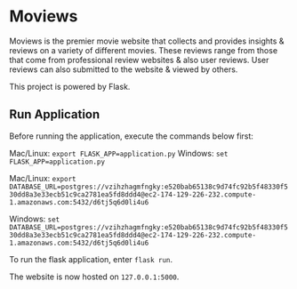 # Moviews

Moviews is the premier movie website that collects and provides insights & reviews on a variety of different movies. These reviews range from those that come from professional review websites & also user reviews. User reviews can also submitted to the website & viewed by others.

This project is powered by Flask.

## Run Application

Before running the application, execute the commands below first:

Mac/Linux: `export FLASK_APP=application.py`
Windows: `set FLASK_APP=application.py`

Mac/Linux: `export DATABASE_URL=postgres://vzihzhagmfngky:e520bab65138c9d74fc92b5f48330f530dd8a3e33ecb51c9ca2781ea5fd8ddd4@ec2-174-129-226-232.compute-1.amazonaws.com:5432/d6tj5q6d0li4u6`

Windows: `set DATABASE_URL=postgres://vzihzhagmfngky:e520bab65138c9d74fc92b5f48330f530dd8a3e33ecb51c9ca2781ea5fd8ddd4@ec2-174-129-226-232.compute-1.amazonaws.com:5432/d6tj5q6d0li4u6`

To run the flask application, enter `flask run`.

The website is now hosted on `127.0.0.1:5000`.
